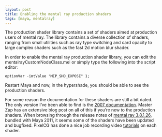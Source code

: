 ```yaml
---
layout: post
title: Enabling the mental ray production shaders
tags: [maya, mentalray]
---
```


The production shader library contains a set of shaders aimed at production
users of mental ray. The library contains a diverse collection of shaders,
ranging from small utilities such as ray type switching and card opacity to
large complex shaders such as the fast 2d motion blur shader.

<!--more-->

In order to enable the mental ray production shader library, you can edit the
mentalrayCustomNodeClass.mel or simply type the following into the script
editor:

    optionVar -intValue "MIP_SHD_EXPOSE" 1;

Restart Maya and now, in the hypershade, you should be able to see the
production shaders.

For some reason the documentation for these shaders are still a bit dated.
The only version I’ve been able to find is the
[2007 documentation](http://www.mentalimages.com/fileadmin/user_upload/PDF/production.pdf).
Master Zap has an extensive blog post on all of this if
you’re new to the production shaders. When browsing through the release notes
of [mental ray 3.8.1.26](http://download.autodesk.com/us/maya/2011help/mr/relnotes/relnotes.html),
bundled with Maya 2011, it seems some of the shaders
have been updated and bugfixed. PixelCG has done a nice job recording video
[tutorials](http://www.pixelcg.com/blog/index.php?s=production+library) on each shader.
